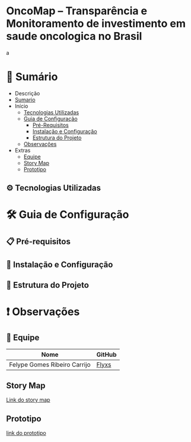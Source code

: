 # OncoMap – Transparência e Monitoramento de investimento em saude oncologica no Brasil

a

# 📝 Sumário
- Descrição
- [Sumario](https://github.com/unb-mds/2025-2-OncoMap?tab=readme-ov-file#-sum%C3%A1rio)
- Início
  - [Tecnologias Utilizadas](https://github.com/unb-mds/2025-2-OncoMap?tab=readme-ov-file#%EF%B8%8F-tecnologias-utilizadas)
  - [Guia de Configuração](https://github.com/unb-mds/2025-2-OncoMap?tab=readme-ov-file#-guia-de-configura%C3%A7%C3%A3o)
    - [Pré-Requisitos](https://github.com/unb-mds/2025-2-OncoMap?tab=readme-ov-file#-pr%C3%A9-requisitos)
    - [Instalação e Configuração](https://github.com/unb-mds/2025-2-OncoMap?tab=readme-ov-file#-instala%C3%A7%C3%A3o-e-configura%C3%A7%C3%A3o)
    - [Estrutura do Projeto](https://github.com/unb-mds/2025-2-OncoMap?tab=readme-ov-file#-instala%C3%A7%C3%A3o-e-configura%C3%A7%C3%A3o)
  - [Observações](https://github.com/unb-mds/2025-2-OncoMap?tab=readme-ov-file#-observa%C3%A7%C3%B5es)
- Extras
  - [Equipe](https://github.com/unb-mds/2025-2-OncoMap?tab=readme-ov-file#-equipe)
  - [Story Map](https://github.com/unb-mds/2025-2-OncoMap?tab=readme-ov-file#-equipe)
  - [Prototipo](https://github.com/unb-mds/2025-2-OncoMap?tab=readme-ov-file#prototipo)

## ⚙️ Tecnologias Utilizadas

# 🛠 Guia de Configuração 

## 📋 Pré-requisitos

## 🚀 Instalação e Configuração

## 📁 Estrutura do Projeto

# ❗ Observações

## 👥 Equipe

| Nome | GitHub |
|------|--------|
| Felype Gomes Ribeiro Carrijo | [Flyxs](https://github.com/Flyxs) |

## Story Map

[Link do story map](https://www.figma.com/board/8Jsltq8BOL65CsMoRWFjik/Template-MDS--Copy-?node-id=0-1&p=f&t=qNEzS63nFVyC3kB9-0)

## Prototipo

[link do prototipo](https://www.figma.com/design/XyUsffocEKRw7przVsbk0n/Pagina-do-projeto?node-id=0-1&p=f&t=NCglUxCaxCXUAbg9-0)
